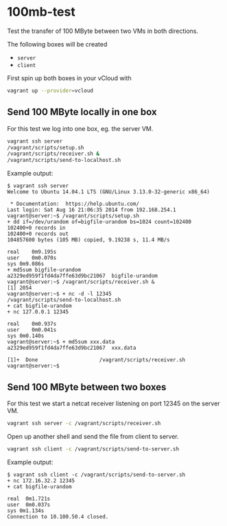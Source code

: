 # 100mb-test
Test the transfer of 100 MByte between two VMs in both directions.

The following boxes will be created

* `server`
* `client`

First spin up both boxes in your vCloud with

```bash
vagrant up --provider=vcloud
```

## Send 100 MByte locally in one box

For this test we log into one box, eg. the server VM.

```bash
vagrant ssh server
/vagrant/scripts/setup.sh
/vagrant/scripts/receiver.sh &
/vagrant/scripts/send-to-localhost.sh
```

Example output:
```
$ vagrant ssh server
Welcome to Ubuntu 14.04.1 LTS (GNU/Linux 3.13.0-32-generic x86_64)

 * Documentation:  https://help.ubuntu.com/
Last login: Sat Aug 16 21:06:35 2014 from 192.168.254.1
vagrant@server:~$ /vagrant/scripts/setup.sh
+ dd if=/dev/urandom of=bigfile-urandom bs=1024 count=102400
102400+0 records in
102400+0 records out
104857600 bytes (105 MB) copied, 9.19238 s, 11.4 MB/s

real	0m9.195s
user	0m0.070s
sys	0m9.086s
+ md5sum bigfile-urandom
a2329ed959f1fd4da7ffe63d9bc21067  bigfile-urandom
vagrant@server:~$ /vagrant/scripts/receiver.sh &
[1] 2054
vagrant@server:~$ + nc -d -l 12345
/vagrant/scripts/send-to-localhost.sh
+ cat bigfile-urandom
+ nc 127.0.0.1 12345

real	0m0.937s
user	0m0.041s
sys	0m0.140s
vagrant@server:~$ + md5sum xxx.data
a2329ed959f1fd4da7ffe63d9bc21067  xxx.data

[1]+  Done                    /vagrant/scripts/receiver.sh
vagrant@server:~$
```

## Send 100 MByte between two boxes

For this test we start a netcat receiver listening on port 12345
on the server VM.

```bash
vagrant ssh server -c /vagrant/scripts/receiver.sh
```

Open up another shell and send the file from client to server.

```bash
vagrant ssh client -c /vagrant/scripts/send-to-server.sh
```

Example output:

```
$ vagrant ssh client -c /vagrant/scripts/send-to-server.sh
+ nc 172.16.32.2 12345
+ cat bigfile-urandom

real  0m1.721s
user  0m0.037s
sys 0m1.134s
Connection to 10.100.50.4 closed.
```
